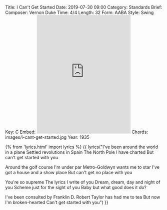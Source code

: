 Title: I Can't Get Started
Date: 2019-07-30 09:00
Category: Standards
Brief:
Composer: Vernon Duke
Time: 4/4
Length: 32
Form: AABA
Style: Swing
Key: C
Embed: <iframe src="https://open.spotify.com/embed/user/thatdavidmiller/playlist/6jLYxGFSwWdqfsA2AwgV13" width="300" height="380" frameborder="0" allowtransparency="true" allow="encrypted-media"></iframe>
Chords: images/i-cant-get-started.jpg
Year: 1935

{% from 'lyrics.html' import lyrics %}
{{ lyrics("I've been around the world in a plane
Settled revolutions in Spain
The North Pole I have charted
But can't get started with you

Around the golf course I'm under par
Metro-Goldwyn wants me to star
I've got a house and a show place
But can't get no place with you

You're so supreme
The lyrics I write of you
Dream, dream, day and night of you
Scheme just for the sight of you
Baby but what good does it do?

I've been consulted by Franklin D.
Robert Taylor has had me to tea
But now I'm broken-hearted
Can't get started with you") }}
